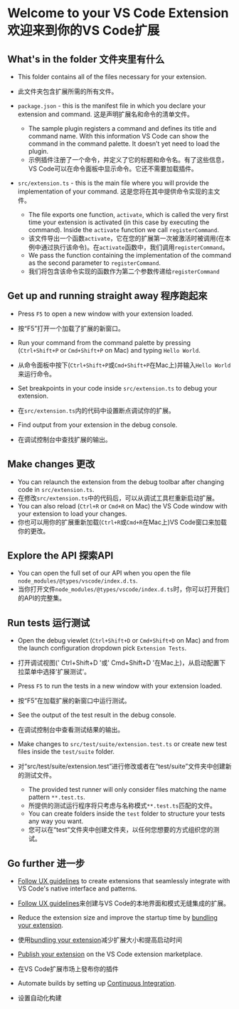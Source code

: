 # Welcome to your VS Code Extension 欢迎来到你的VS Code扩展

## What's in the folder 文件夹里有什么

* This folder contains all of the files necessary for your extension.
* 此文件夹包含扩展所需的所有文件。

* `package.json` - this is the manifest file in which you declare your extension and command. 这是声明扩展名和命令的清单文件。
  * The sample plugin registers a command and defines its title and command name. With this information VS Code can show the command in the command palette. It doesn’t yet need to load the plugin.
  * 示例插件注册了一个命令，并定义了它的标题和命令名。有了这些信息，VS Code可以在命令面板中显示命令。它还不需要加载插件。
* `src/extension.ts` - this is the main file where you will provide the implementation of your command. 这是您将在其中提供命令实现的主文件。
  * The file exports one function, `activate`, which is called the very first time your extension is activated (in this case by executing the command). Inside the `activate` function we call `registerCommand`.
  * 该文件导出一个函数`activate`，它在您的扩展第一次被激活时被调用(在本例中通过执行该命令)。在`activate`函数中，我们调用`registerCommand`。
  * We pass the function containing the implementation of the command as the second parameter to `registerCommand`.
  * 我们将包含该命令实现的函数作为第二个参数传递给`registerCommand`

## Get up and running straight away 程序跑起來

* Press `F5` to open a new window with your extension loaded.
* 按“F5”打开一个加载了扩展的新窗口。

* Run your command from the command palette by pressing (`Ctrl+Shift+P` or `Cmd+Shift+P` on Mac) and typing `Hello World`.
* 从命令面板中按下(`Ctrl+Shift+P`或`Cmd+Shift+P`在Mac上)并输入`Hello World`来运行命令。

* Set breakpoints in your code inside `src/extension.ts` to debug your extension.
* 在`src/extension.ts`内的代码中设置断点调试你的扩展。

* Find output from your extension in the debug console.
* 在调试控制台中查找扩展的输出。

## Make changes 更改

* You can relaunch the extension from the debug toolbar after changing code in `src/extension.ts`.
* 在修改`src/extension.ts`中的代码后，可以从调试工具栏重新启动扩展。
* You can also reload (`Ctrl+R` or `Cmd+R` on Mac) the VS Code window with your extension to load your changes.
* 你也可以用你的扩展重新加载(`Ctrl+R`或`Cmd+R`在Mac上)VS Code窗口来加载你的更改。

## Explore the API 探索API

* You can open the full set of our API when you open the file `node_modules/@types/vscode/index.d.ts`.
* 当你打开文件`node_modules/@types/vscode/index.d.ts`时，你可以打开我们的API的完整集。

## Run tests 运行测试

* Open the debug viewlet (`Ctrl+Shift+D` or `Cmd+Shift+D` on Mac) and from the launch configuration dropdown pick `Extension Tests`.
* 打开调试视图(' Ctrl+Shift+D '或' Cmd+Shift+D '在Mac上)，从启动配置下拉菜单中选择'扩展测试'。

* Press `F5` to run the tests in a new window with your extension loaded.
* 按“F5”在加载扩展的新窗口中运行测试。

* See the output of the test result in the debug console.
* 在调试控制台中查看测试结果的输出。

* Make changes to `src/test/suite/extension.test.ts` or create new test files inside the `test/suite` folder.
* 对“src/test/suite/extension.test”进行修改或者在“test/suite”文件夹中创建新的测试文件。
  * The provided test runner will only consider files matching the name pattern `**.test.ts`.
  * 所提供的测试运行程序将只考虑与名称模式`**.test.ts`匹配的文件。
  * You can create folders inside the `test` folder to structure your tests any way you want.
  * 您可以在“test”文件夹中创建文件夹，以任何您想要的方式组织您的测试。

## Go further 进一步

* [Follow UX guidelines](https://code.visualstudio.com/api/ux-guidelines/overview) to create extensions that seamlessly integrate with VS Code's native interface and patterns.
* [Follow UX guidelines](https://code.visualstudio.com/api/ux-guidelines/overview)来创建与VS Code的本地界面和模式无缝集成的扩展。

 * Reduce the extension size and improve the startup time by [bundling your extension](https://code.visualstudio.com/api/working-with-extensions/bundling-extension).
 * 使用[bundling your extension](https://code.visualstudio.com/api/working-with-extensions/bundling-extension)减少扩展大小和提高启动时间

 * [Publish your extension](https://code.visualstudio.com/api/working-with-extensions/publishing-extension) on the VS Code extension marketplace.
 * 在VS Code扩展市场上發布你的插件

 * Automate builds by setting up [Continuous Integration](https://code.visualstudio.com/api/working-with-extensions/continuous-integration).
 * 设置自动化构建
